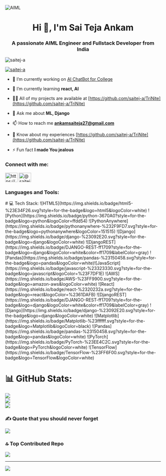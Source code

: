 ![AIML](https://www.animaker.com/hub/wp-content/uploads/2022/10/ezgif.com-gif-maker-12-1.gif)

<h1 align="center">Hi 👋, I'm Sai Teja Ankam</h1>
<h3 align="center">A passionate AIML Engineer and Fullstack Developer from India</h3>

<p align="left"> <img src="https://komarev.com/ghpvc/?username=saitej-a&label=Profile%20views&color=0e75b6&style=flat" alt="saitej-a" /> </p>

<p align="left"> <a href="https://github.com/ryo-ma/github-profile-trophy"><img src="https://github-profile-trophy.vercel.app/?username=saitej-a" alt="saitej-a" /></a> </p>

- 🔭 I’m currently working on [AI ChatBot for College](https://github.com/saitej-a/TriNite)

- 🌱 I’m currently learning **react, AI**

- 👨‍💻 All of my projects are available at [https://github.com/saitej-a/TriNite](https://github.com/saitej-a/TriNite)

- 💬 Ask me about **ML, Django**

- 📫 How to reach me **ankamsaiteja27@gmail.com**

- 📄 Know about my experiences [https://github.com/saitej-a/TriNite](https://github.com/saitej-a/TriNite)

- ⚡ Fun fact **I made You jealous**

<h3 align="left">Connect with me:</h3>
<p align="left">
<a href="https://linkedin.com/in/https://www.linkedin.com/in/sai-teja-ankam-2664b324a?utm_source=share&utm_campaign=share_via&utm_content=profile&utm_medium=android_app" target="blank"><img align="center" src="https://raw.githubusercontent.com/rahuldkjain/github-profile-readme-generator/master/src/images/icons/Social/linked-in-alt.svg" alt="https://www.linkedin.com/in/sai-teja-ankam" height="30" width="40" /></a>
<a href="https://instagram.com/@saitej____a" target="blank"><img align="center" src="https://raw.githubusercontent.com/rahuldkjain/github-profile-readme-generator/master/src/images/icons/Social/instagram.svg" alt="@saitej____a" height="30" width="40" /></a>
</p>

<h3 align="left">Languages and Tools:</h3>
# 💻 Tech Stack:
![HTML5](https://img.shields.io/badge/html5-%23E34F26.svg?style=for-the-badge&logo=html5&logoColor=white) ![Python](https://img.shields.io/badge/python-3670A0?style=for-the-badge&logo=python&logoColor=ffdd54) ![PythonAnywhere](https://img.shields.io/badge/pythonanywhere-%232F9FD7.svg?style=for-the-badge&logo=pythonanywhere&logoColor=151515) ![Django](https://img.shields.io/badge/django-%23092E20.svg?style=for-the-badge&logo=django&logoColor=white) ![DjangoREST](https://img.shields.io/badge/DJANGO-REST-ff1709?style=for-the-badge&logo=django&logoColor=white&color=ff1709&labelColor=gray) ![Pandas](https://img.shields.io/badge/pandas-%23150458.svg?style=for-the-badge&logo=pandas&logoColor=white)![JavaScript](https://img.shields.io/badge/javascript-%23323330.svg?style=for-the-badge&logo=javascript&logoColor=%23F7DF1E) ![AWS](https://img.shields.io/badge/AWS-%23FF9900.svg?style=for-the-badge&logo=amazon-aws&logoColor=white) ![React](https://img.shields.io/badge/react-%2320232a.svg?style=for-the-badge&logo=react&logoColor=%2361DAFB) ![DjangoREST](https://img.shields.io/badge/DJANGO-REST-ff1709?style=for-the-badge&logo=django&logoColor=white&color=ff1709&labelColor=gray) ![Django](https://img.shields.io/badge/django-%23092E20.svg?style=for-the-badge&logo=django&logoColor=white) ![Matplotlib](https://img.shields.io/badge/Matplotlib-%23ffffff.svg?style=for-the-badge&logo=Matplotlib&logoColor=black) ![Pandas](https://img.shields.io/badge/pandas-%23150458.svg?style=for-the-badge&logo=pandas&logoColor=white) ![PyTorch](https://img.shields.io/badge/PyTorch-%23EE4C2C.svg?style=for-the-badge&logo=PyTorch&logoColor=white) ![TensorFlow](https://img.shields.io/badge/TensorFlow-%23FF6F00.svg?style=for-the-badge&logo=TensorFlow&logoColor=white)

# 📊 GitHub Stats:
![](https://github-readme-stats.vercel.app/api?username=saitej-a&theme=dark&hide_border=false&include_all_commits=true&count_private=false)<br/>
![](https://github-readme-streak-stats.herokuapp.com/?user=saitej-a&theme=dark&hide_border=false)<br/>
![](https://github-readme-stats.vercel.app/api/top-langs/?username=saitej-a&theme=dark&hide_border=false&include_all_commits=true&count_private=false&layout=compact)

### ✍️ Quote that you should never forget
![](https://quotes-github-readme.vercel.app/api?type=horizontal&theme=radical)

### 🔝 Top Contributed Repo
![](https://github-contributor-stats.vercel.app/api?username=saitej-a&limit=5&theme=dark&combine_all_yearly_contributions=true)

---
[![](https://visitcount.itsvg.in/api?id=saitej-a&icon=5&color=0)](https://visitcount.itsvg.in)
